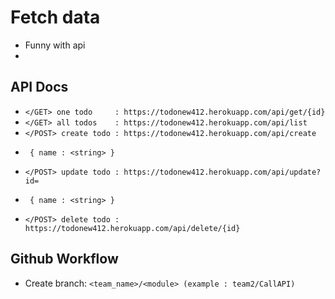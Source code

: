 # Fetch data
- Funny with api
- 
## API Docs
- `</GET> one todo     : https://todonew412.herokuapp.com/api/get/{id}`
- `</GET> all todos    : https://todonew412.herokuapp.com/api/list`
- `</POST> create todo : https://todonew412.herokuapp.com/api/create`
-      { name : <string> }
- `</POST> update todo : https://todonew412.herokuapp.com/api/update?id=`
-      { name : <string> }
- `</POST> delete todo : https://todonew412.herokuapp.com/api/delete/{id}`
         
## Github Workflow
- Create branch: `<team_name>/<module> (example : team2/CallAPI)` 
 
